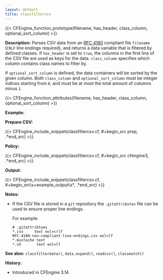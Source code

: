 ```yaml
---
layout: default
title: classfiltercsv
---
```


{{< CFEngine_function_prototype(filename, has_header, class_column, optional_sort_column) >}}

**Description:**
Parses CSV data from an [RFC 4180](http://www.ietf.org/rfc/rfc4180.txt) compliant file `filename` (`CRLF` line endings required), and returns a data variable that is
filtered by defined classes. If `has_header` is set to `true`, the columns in
the first line of the CSV file are used as keys for the data. `class_column`
specifies which column contains class names to filter by.

If `optional_sort_column` is defined, the data containers will be sorted by the
given column. Both `class_column` and `optional_sort_column` must be integer
indices starting from `0`, and must be at most the total amount of columns
minus `1`.

{{< CFEngine_function_attributes(filename, has_header, class_column, optional_sort_column) >}}

**Example:**

**Prepare CSV:**

{{< CFEngine_include_snippet(classfiltercsv.cf, #\+begin_src prep, .*end_src) >}}

**Policy:**

{{< CFEngine_include_snippet(classfiltercsv.cf, #\+begin_src cfengine3, .*end_src) >}}

**Output:**

{{< CFEngine_include_snippet(classfiltercsv.cf, #\+begin_src\s+example_output\s*, .*end_src) >}}

**Notes:**

- If the CSV file is stored in a `git` repository the `.gitattributes` file can be used to ensure proper line endings.

  For example:

  ```
  # .gitattribtues
  *.csv     text eol=crlf
  RFC-4180-non-compliant-line-endings.csv eol=lf
  *.mustache text
  *.sh       text eol=lf
  ```

**See also:** `classfilterdata()`, `data_expand()`, `readcsv()`, `classmatch()`

**History:**

- Introduced in CFEngine 3.14
